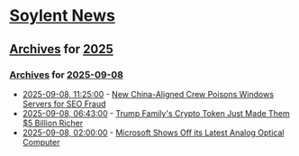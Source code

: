 # [Soylent News](../../../README.md)

## [Archives](../../index.md) for [2025](../index.md)

### [Archives](../../index.md) for [2025-09-08](index.md)

* [2025-09-08, 11:25:00](https://soylentnews.org/article.pl?sid=25/09/07/1358242&from=rss) - [New China-Aligned Crew Poisons Windows Servers for SEO Fraud](https://soylentnews.org/article.pl?sid=25/09/07/1358242&from=rss)
* [2025-09-08, 06:43:00](https://soylentnews.org/article.pl?sid=25/09/07/1352214&from=rss) - [Trump Family's Crypto Token Just Made Them $5 Billion Richer](https://soylentnews.org/article.pl?sid=25/09/07/1352214&from=rss)
* [2025-09-08, 02:00:00](https://soylentnews.org/article.pl?sid=25/09/07/0222253&from=rss) - [Microsoft Shows Off its Latest Analog Optical Computer](https://soylentnews.org/article.pl?sid=25/09/07/0222253&from=rss)
